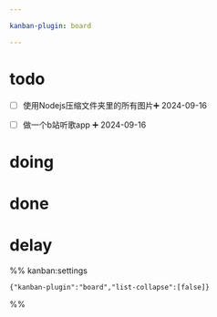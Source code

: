 ```yaml
---

kanban-plugin: board

---
```


# todo

- [ ] 使用Nodejs压缩文件夹里的所有图片➕ 2024-09-16
- [ ] 做一个b站听歌app ➕ 2024-09-16


# doing



# done



# delay





%% kanban:settings
```
{"kanban-plugin":"board","list-collapse":[false]}
```
%%